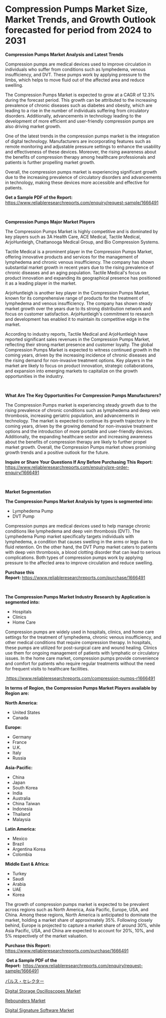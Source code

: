 <p><h1>Compression Pumps Market Size, Market Trends, and Growth Outlook forecasted for period from 2024 to 2031</h1></p><p><strong>Compression Pumps Market Analysis and Latest Trends</strong></p>
<p><p>Compression pumps are medical devices used to improve circulation in individuals who suffer from conditions such as lymphedema, venous insufficiency, and DVT. These pumps work by applying pressure to the limbs, which helps to move fluid out of the affected area and reduce swelling.</p><p>The Compression Pumps Market is expected to grow at a CAGR of 12.3% during the forecast period. This growth can be attributed to the increasing prevalence of chronic diseases such as diabetes and obesity, which are leading to a rise in the number of individuals suffering from circulatory disorders. Additionally, advancements in technology leading to the development of more efficient and user-friendly compression pumps are also driving market growth.</p><p>One of the latest trends in the compression pumps market is the integration of digital technology. Manufacturers are incorporating features such as remote monitoring and adjustable pressure settings to enhance the usability and effectiveness of these devices. Moreover, the rising awareness about the benefits of compression therapy among healthcare professionals and patients is further propelling market growth.</p><p>Overall, the compression pumps market is experiencing significant growth due to the increasing prevalence of circulatory disorders and advancements in technology, making these devices more accessible and effective for patients.</p></p>
<p><strong>Get a Sample PDF of the Report:&nbsp;</strong> <a href="https://www.reliableresearchreports.com/enquiry/request-sample/1666491">https://www.reliableresearchreports.com/enquiry/request-sample/1666491</a></p>
<p>&nbsp;</p>
<p><strong>Compression Pumps Major Market Players</strong></p>
<p><p>The Compression Pumps Market is highly competitive and is dominated by key players such as 3A Health Care, ACE Medical, Tactile Medical, ArjoHuntleigh, Chattanooga Medical Group, and Bio Compression Systems.</p><p>Tactile Medical is a prominent player in the Compression Pumps Market, offering innovative products and services for the management of lymphedema and chronic venous insufficiency. The company has shown substantial market growth in recent years due to the rising prevalence of chronic diseases and an aging population. Tactile Medical's focus on product innovation and expanding its geographical presence has positioned it as a leading player in the market.</p><p>ArjoHuntleigh is another key player in the Compression Pumps Market, known for its comprehensive range of products for the treatment of lymphedema and venous insufficiency. The company has shown steady market growth over the years due to its strong distribution network and focus on customer satisfaction. ArjoHuntleigh's commitment to research and development has enabled it to maintain its competitive edge in the market.</p><p>According to industry reports, Tactile Medical and ArjoHuntleigh have reported significant sales revenues in the Compression Pumps Market, reflecting their strong market presence and customer loyalty. The global Compression Pumps Market is expected to witness continued growth in the coming years, driven by the increasing incidence of chronic diseases and the rising demand for non-invasive treatment options. Key players in the market are likely to focus on product innovation, strategic collaborations, and expansion into emerging markets to capitalize on the growth opportunities in the industry.</p></p>
<p>&nbsp;</p>
<p><strong>What Are The Key Opportunities For Compression Pumps Manufacturers?</strong></p>
<p><p>The Compression Pumps market is experiencing steady growth due to the rising prevalence of chronic conditions such as lymphedema and deep vein thrombosis, increasing geriatric population, and advancements in technology. The market is expected to continue its growth trajectory in the coming years, driven by the growing demand for non-invasive treatment options and the introduction of more portable and user-friendly devices. Additionally, the expanding healthcare sector and increasing awareness about the benefits of compression therapy are likely to further propel market growth. Overall, the Compression Pumps market shows promising growth trends and a positive outlook for the future.</p></p>
<p><strong>Inquire or Share Your Questions If Any Before Purchasing This Report:</strong> <a href="https://www.reliableresearchreports.com/enquiry/pre-order-enquiry/1666491">https://www.reliableresearchreports.com/enquiry/pre-order-enquiry/1666491</a></p>
<p>&nbsp;</p>
<p><strong>Market Segmentation</strong></p>
<p><strong>The Compression Pumps Market Analysis by types is segmented into:</strong></p>
<p><ul><li>Lymphedema Pump</li><li>DVT Pump</li></ul></p>
<p><p>Compression pumps are medical devices used to help manage chronic conditions like lymphedema and deep vein thrombosis (DVT). The Lymphedema Pump market specifically targets individuals with lymphedema, a condition that causes swelling in the arms or legs due to fluid retention. On the other hand, the DVT Pump market caters to patients with deep vein thrombosis, a blood clotting disorder that can lead to serious complications. Both types of compression pumps work by applying pressure to the affected area to improve circulation and reduce swelling.</p></p>
<p><strong>Purchase this Report:&nbsp;</strong><a href="https://www.reliableresearchreports.com/purchase/1666491">https://www.reliableresearchreports.com/purchase/1666491</a></p>
<p>&nbsp;</p>
<p><strong>The Compression Pumps Market Industry Research by Application is segmented into:</strong></p>
<p><ul><li>Hospitals</li><li>Clinics</li><li>Home Care</li></ul></p>
<p><p>Compression pumps are widely used in hospitals, clinics, and home care settings for the treatment of lymphedema, chronic venous insufficiency, and other medical conditions that require compression therapy. In hospitals, these pumps are utilized for post-surgical care and wound healing. Clinics use them for ongoing management of patients with lymphatic or circulatory issues. In the home care market, compression pumps provide convenience and comfort for patients who require regular treatments without the need for frequent visits to healthcare facilities.</p></p>
<p><a href="https://www.reliableresearchreports.com/compression-pumps-r1666491">&nbsp;https://www.reliableresearchreports.com/compression-pumps-r1666491</a></p>
<p><strong>In terms of Region, the Compression Pumps Market Players available by Region are:</strong></p>
<p>
    <p> <strong> North America: </strong>
        <ul>
            <li>United States</li>
            <li>Canada</li>
        </ul>
        </p> 
    <p> <strong> Europe: </strong>
        <ul>
            <li>Germany</li>
            <li>France</li>
            <li>U.K.</li>
            <li>Italy</li>
            <li>Russia</li>
        </ul>
        </p> 
    <p> <strong> Asia-Pacific: </strong>
        <ul>
            <li>China</li>
            <li>Japan</li>
            <li>South Korea</li>
            <li>India</li>
            <li>Australia</li>
            <li>China Taiwan</li>
            <li>Indonesia</li>
            <li>Thailand</li>
            <li>Malaysia</li>
        </ul>
        </p> 
    <p> <strong> Latin America: </strong>
        <ul>
            <li>Mexico</li>
            <li>Brazil</li>
            <li>Argentina Korea</li>
            <li>Colombia</li>
        </ul>
        </p> 
    <p> <strong> Middle East & Africa: </strong>
        <ul>
            <li>Turkey</li>
            <li>Saudi</li>
            <li>Arabia</li>
            <li>UAE</li>
            <li>Korea</li>
        </ul>
    </p>
    </p>
<p><p>The growth of compression pumps market is expected to be prevalent across regions such as North America, Asia Pacific, Europe, USA, and China. Among these regions, North America is anticipated to dominate the market, holding a market share of approximately 35%. Following closely behind, Europe is projected to capture a market share of around 30%, while Asia Pacific, USA, and China are expected to account for 20%, 10%, and 5% respectively of the market valuation.</p></p>
<p><strong>Purchase this Report: </strong><a href="https://www.reliableresearchreports.com/purchase/1666491">https://www.reliableresearchreports.com/purchase/1666491</a></p>
<p>&nbsp;<strong>Get a Sample PDF of the Report:&nbsp;&nbsp;</strong><a href="https://www.reliableresearchreports.com/enquiry/request-sample/1666491">https://www.reliableresearchreports.com/enquiry/request-sample/1666491</a></p>
<p><strong></strong></p>
<p><p><a href="https://github.com/zekaoe592392/Market-Research-Report-List-2/blob/main/294949153266.md">パルス・セレクター</a></p><p><a href="https://www.linkedin.com/pulse/digital-storage-oscilloscopes-market-furnishes-information-alduc">Digital Storage Oscilloscopes Market</a></p><p><a href="https://github.com/RickHolmes3/Market-Research-Report-List-4/blob/main/rebounders-market.md">Rebounders Market</a></p><p><a href="https://www.linkedin.com/pulse/digital-signature-software-market-furnishes-information-share-z4hgf">Digital Signature Software Market</a></p></p>